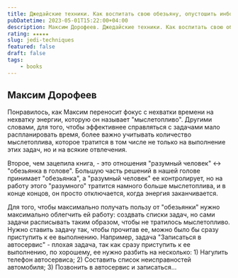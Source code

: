```yaml
---
title: Джедайские техники. Как воспитать свою обезьяну, опустошить инбокс и сберечь мыслетопливо
pubDatetime: 2023-05-01T15:22:00+04:00
description: Максим Дорофеев. Джедайские техники. Как воспитать свою обезьяну, опустошить инбокс и сберечь мыслетопливо.
rating: ★★★★★
slug: jedi-techniques
featured: false
draft: false
tags:
    - books
---
```


Максим Дорофеев
---------------

Понравилось, как Максим переносит фокус с нехватки времени на нехватку энергии, которую он называет "мыслетопливо". Другими словами, для того, чтобы эффективнее справляться с задачами мало распланировать время, более важно учитывать количество мыслетоплива, которое тратится в том числе не только на выполнение этих задач, но и на всякие отвлечения.

Второе, чем зацепила книга, - это отношения "разумный человек" <-> "обезьянка в голове". Большую часть решений в нашей голове принимает "обезьянка", а "разумный человек" ее контролирует, но на работу этого "разумного" тратится намного больше мыслетоплива, и в конце концов, он просто отключается, когда энергия заканчивается.

Для того, чтобы максимально получать пользу от "обезьянки" нужно максимально облегчить ей работу: создвать списки задач, но сами задачи расписывать таким образом, чтобы не тратилось мыслетопливо. Нужно ставить задачу так, чтобы прочитав ее, можно было бы сразу приступить к ее выполнению. Например, задача "Записаться в автосервис" - плохая задача, так как сразу приступить к ее выполнению, по хорошему, ее нужно разбить на несколько: 1) Нагулить телефон автосервиса; 2) Составить список неисправностей автомобиля; 3) Позвонить в автосервис и записаться...
